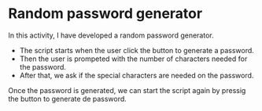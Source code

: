 # Random password generator

In this activity, I have developed a random password generator. 

+ The script starts when the user click the button to generate a password.
+ Then the user is prompeted with the number of characters needed for the password.
+ After that, we ask if the special characters are needed on the password.

Once the password is generated, we can start the script again by pressig the button to generate de password.